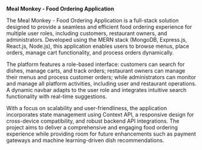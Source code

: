 **Meal Monkey - Food Ordering Application**

The Meal Monkey - Food Ordering Application is a full-stack solution designed to provide a seamless and efficient food ordering experience for multiple user roles, including customers, restaurant owners, and administrators. Developed using the MERN stack (MongoDB, Express.js, React.js, Node.js), this application enables users to browse menus, place orders, manage cart functionality, and process orders dynamically.

The platform features a role-based interface: customers can search for dishes, manage carts, and track orders; restaurant owners can manage their menus and process customer orders; while administrators can monitor and manage all platform activities, including user and restaurant operations. A dynamic navbar adapts to the user role and integrates intuitive search functionality with real-time suggestions.

With a focus on scalability and user-friendliness, the application incorporates state management using Context API, a responsive design for cross-device compatibility, and robust backend API integrations. The project aims to deliver a comprehensive and engaging food ordering experience while providing room for future enhancements such as payment gateways and machine learning-driven dish recommendations.







 
 
